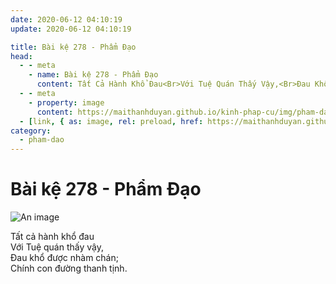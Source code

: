 ```yaml
---
date: 2020-06-12 04:10:19
update: 2020-06-12 04:10:19

title: Bài kệ 278 - Phẩm Đạo
head:
  - - meta
    - name: Bài kệ 278 - Phẩm Đạo
      content: Tất Cả Hành Khổ Đau<Br>Với Tuệ Quán Thấy Vậy,<Br>Ðau Khổ Được Nhàm Chán;<Br>Chính Con Đường Thanh Tịnh.<Br>
  - - meta
    - property: image
      content: https://maithanhduyan.github.io/kinh-phap-cu/img/pham-dao/pham-dao-278.jpg
  - [link, { as: image, rel: preload, href: https://maithanhduyan.github.io/kinh-phap-cu/img/pham-dao/pham-dao-278.jpg }]
category:
  - pham-dao
---
```


# Bài kệ 278 - Phẩm Đạo

![An image](/img/pham-dao/pham-dao-278.jpg)

Tất cả hành khổ đau<br>Với Tuệ quán thấy vậy,<br>Ðau khổ được nhàm chán;<br>Chính con đường thanh tịnh.<br>
